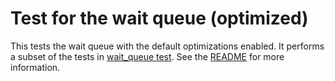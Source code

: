 Test for the wait queue (optimized)
===================================

This tests the wait queue with the default optimizations enabled. It performs 
a subset of the tests in [wait_queue test](../wait_queue/). See the 
[README](../wait_queue/README.md) for more information.
